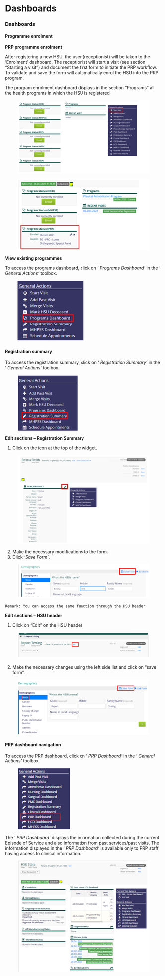 # Dashboards

### Dashboards

#### Programme enrolment

**PRP programme enrolment**

After registering a new HSU, the user (receptionist) will be taken to the ‘Enrolment’ dashboard. The receptionist will start a visit (see section “Starting a visit”) and document the first form to initiate the PRP workflow. To validate and save the form will automatically enrol the HSU into the PRP program.

The program enrolment dashboard displays in the section “Programs” all the health programs in which the HSU is registered

<figure><img src="../../.gitbook/assets/image (67).png" alt=""><figcaption></figcaption></figure>

<figure><img src="../../.gitbook/assets/image (1) (1).png" alt=""><figcaption></figcaption></figure>

**View existing programmes**

To access the programs dashboard, click on ‘ _Programs Dashboard’_ in the ‘ _General Actions’_ toolbox.

<figure><img src="../../.gitbook/assets/image (2) (1).png" alt=""><figcaption></figcaption></figure>

#### Registration summary

To access the registration summary, click on ‘ _Registration Summary’_ in the ‘ _General Actions’_ toolbox.

<figure><img src="../../.gitbook/assets/image (3) (1).png" alt=""><figcaption></figcaption></figure>

**Edit sections – Registration Summary**

1. Click on the icon at the top of the widget.

<figure><img src="../../.gitbook/assets/image (4) (1).png" alt=""><figcaption></figcaption></figure>

2. Make the necessary modifications to the form.
3. Click _‘Save Form’_.

<figure><img src="../../.gitbook/assets/image (5) (1).png" alt=""><figcaption></figcaption></figure>

```
Remark: You can access the same function through the HSU header
```

**Edit sections – HSU header**

1. Click on “Edit” on the HSU header

<figure><img src="../../.gitbook/assets/image (6) (1).png" alt=""><figcaption></figcaption></figure>

2. Make the necessary changes using the left side list and click on “save form”.

<figure><img src="../../.gitbook/assets/image (7) (1).png" alt=""><figcaption></figcaption></figure>

#### PRP dashboard navigation

To access the PRP dashboard, click on ‘ _PRP Dashboard’_ in the ‘ _General Actions’_ toolbox.

<figure><img src="../../.gitbook/assets/image (8) (1).png" alt=""><figcaption></figcaption></figure>

The ‘ _PRP Dashboard’_ displays the information collected during the current Episode of Service and also information from past services/past visits. The information displayed in the ‘ _PRP Dashboard’_ is available only to PRP staff having access to clinical information.

<figure><img src="../../.gitbook/assets/image (9) (1).png" alt=""><figcaption></figcaption></figure>
